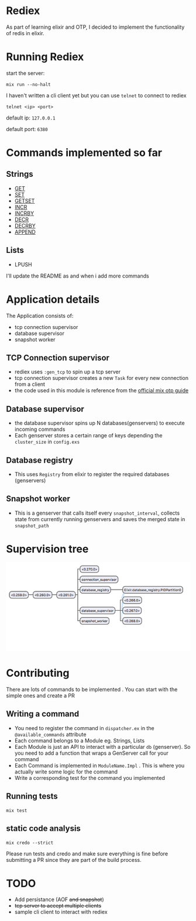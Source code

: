 # Rediex
As part of learning elixir and OTP, I decided to implement the functionality of redis in elixir.

# Running Rediex
start the server:
```
mix run --no-halt
```

I haven't written a cli client yet but you can use ```telnet``` to connect to rediex
```
telnet <ip> <port>
```
default ip: `127.0.0.1`

default port: `6380`

# Commands implemented so far

## Strings
- [GET](https://redis.io/commands/get)
- [SET](https://redis.io/commands/set)
- [GETSET](https://redis.io/commands/getset)
- [INCR](https://redis.io/commands/incr)
- [INCRBY](https://redis.io/commands/incrby)
- [DECR](https://redis.io/commands/decr)
- [DECRBY](https://redis.io/commands/decrby)
- [APPEND](https://redis.io/commands/append)


## Lists

- LPUSH



I'll update the README as and when i add more commands


# Application details

The Application consists of:
- tcp connection supervisor
- database supervisor
- snapshot worker

## TCP Connection supervisor
- rediex uses `:gen_tcp` to spin up a tcp server
- tcp connection supervisor creates a new `Task` for every new  connection from a client
- the code used in this module is reference from the [official mix otp guide](https://elixir-lang.org/getting-started/mix-otp/introduction-to-mix.html)


## Database supervisor
- the database supervisor spins up N databases(genservers) to execute incoming commands
- Each genserver stores a certain range of keys depending the `cluster_size` in `config.exs`

## Database registry
- This uses `Registry` from elixir to register the required databases (genservers)

## Snapshot worker
- This is a genserver that calls itself every `snapshot_interval`, collects state from currently running genservers and saves the merged state in `snapshot_path`


# Supervision tree
![Supervision Tree](assets/images/supervision_tree.png?raw=true "Title")


# Contributing
There are lots of commands to be implemented . You can start with the simple ones and create a PR

## Writing a command
- You need to register the command in `dispatcher.ex` in the `@available_commands` attribute 
- Each command belongs to a Module eg. Strings, Lists
- Each Module is just an API to interact with a particular `db` (genserver). So you need to add a function that wraps a GenServer call for your command
- Each Command is implemented in `ModuleName.Impl` . This is where you actually write some logic for the command
- Write a corresponding test for the command you implemented

## Running tests
```
mix test
```

## static code analysis
```
mix credo --strict
```

Please run tests and credo and make sure everything is fine before submitting a PR since they are part of the build process.



# TODO

- Add persistance (AOF ~~and snapshot~~)
- ~~tcp server to accept multiple clients~~
- sample cli client to interact with rediex




